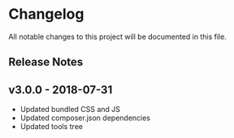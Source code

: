 # Changelog
All notable changes to this project will be documented in this file.  

## Release Notes
## v3.0.0 - 2018-07-31
* Updated bundled CSS and JS
* Updated composer.json dependencies
* Updated tools tree

